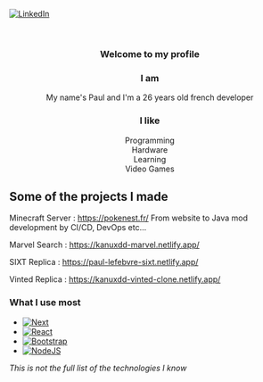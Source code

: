 
[![LinkedIn][linkedin-shield]][linkedin-url]


<br />
<div align="center">
<h3 align="center">Welcome to my profile</h3>

  <p align="center">
  
  ### I am
  My name's Paul and I'm a 26 years old french developer
  
  ### I like
  Programming  
  Hardware  
  Learning  
  Video Games  
  </p>
</div>



## Some of the projects I made

Minecraft Server : https://pokenest.fr/
From website to Java mod development by CI/CD, DevOps etc...

Marvel Search : https://kanuxdd-marvel.netlify.app/

SIXT Replica : https://paul-lefebvre-sixt.netlify.app/

Vinted Replica : https://kanuxdd-vinted-clone.netlify.app/

### What I use most

* [![Next][Next.js]][Next-url]
* [![React][React.js]][React-url]
* [![Bootstrap][Bootstrap.com]][Bootstrap-url]
* [![NodeJS][NodeJS.com]][NodeJS-url]

_This is not the full list of the technologies I know_


<!-- MARKDOWN LINKS & IMAGES -->
<!-- https://www.markdownguide.org/basic-syntax/#reference-style-links -->
[linkedin-shield]: https://img.shields.io/badge/-LinkedIn-black.svg?style=for-the-badge&logo=linkedin&colorB=555
[linkedin-url]: https://linkedin.com/in/paul-lefebvre-258baa214/
[Next.js]: https://img.shields.io/badge/next.js-000000?style=for-the-badge&logo=nextdotjs&logoColor=white
[Next-url]: https://nextjs.org/
[React.js]: https://img.shields.io/badge/React-20232A?style=for-the-badge&logo=react&logoColor=61DAFB
[React-url]: https://reactjs.org/
[Bootstrap.com]: https://img.shields.io/badge/Bootstrap-563D7C?style=for-the-badge&logo=bootstrap&logoColor=white
[Bootstrap-url]: https://getbootstrap.com
[NodeJS.com]: https://img.shields.io/badge/nodejs-0769AD?style=for-the-badge&logo=nodedotjs&logoColor=white&color=grey
[NodeJS-url]: https://nodejs.org
